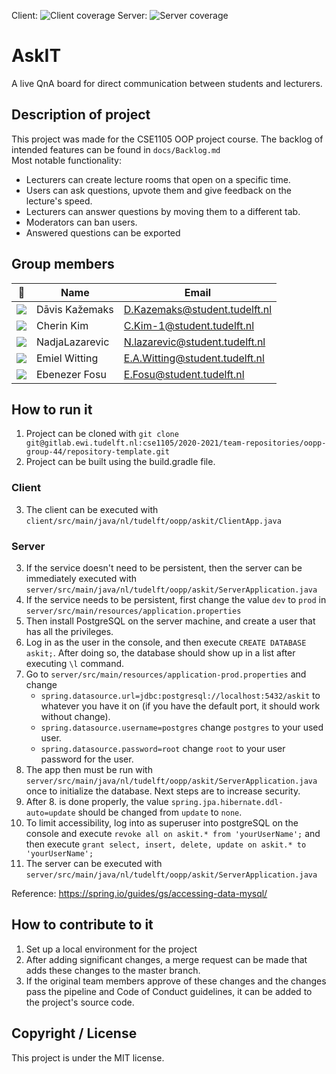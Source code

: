 Client: ![Client coverage](https://gitlab.ewi.tudelft.nl/cse1105/2020-2021/team-repositories/oopp-group-44/repository-template/badges/master/coverage.svg?job=client-test)
Server: ![Server coverage](https://gitlab.ewi.tudelft.nl/cse1105/2020-2021/team-repositories/oopp-group-44/repository-template/badges/master/coverage.svg?job=server-test)

# AskIT

A live QnA board for direct communication between students and lecturers.

## Description of project
This project was made for the CSE1105 OOP project course. The backlog of intended features can be found in `docs/Backlog.md` <br/> Most notable functionality:
- Lecturers can create lecture rooms that open on a specific time.
- Users can ask questions, upvote them and give feedback on the lecture's speed. 
- Lecturers can answer questions by moving them to a different tab.
- Moderators can ban users.
- Answered questions can be exported
## Group members

| 📸 | Name | Email |
|---|---|---|
| ![](https://eu.ui-avatars.com/api/?name=DK&length=4&size=50&color=DDD&background=777&font-size=0.325) | Dāvis Kažemaks | D.Kazemaks@student.tudelft.nl |
| ![](https://eu.ui-avatars.com/api/?name=C.K.&length=4&size=50&color=DDD&background=3e3769&font-size=0.35) | Cherin Kim | C.Kim-1@student.tudelft.nl |
| ![](https://eu.ui-avatars.com/api/?name=NL&length=4&size=50&color=DDD&background=777&font-size=0.325) | NadjaLazarevic | N.lazarevic@student.tudelft.nl |
| ![](https://eu.ui-avatars.com/api/?name=EW&length=4&size=50&color=DDD&background=855&font-size=0.35) | Emiel Witting | E.A.Witting@student.tudelft.nl |
| ![](https://eu.ui-avatars.com/api/?name=EF&length=4&size=50&color=DDD&background=0d7f5a&font-size=0.35) | Ebenezer Fosu | E.Fosu@student.tudelft.nl |

## How to run it
1. Project can be cloned with `git clone git@gitlab.ewi.tudelft.nl:cse1105/2020-2021/team-repositories/oopp-group-44/repository-template.git`
2. Project can be built using the build.gradle file.
### Client
3. The client can be executed with `client/src/main/java/nl/tudelft/oopp/askit/ClientApp.java`
### Server
3. If the service doesn't need to be persistent, then the server can be immediately executed with `server/src/main/java/nl/tudelft/oopp/askit/ServerApplication.java`
4. If the service needs to be persistent, first change the value `dev` to `prod` in `server/src/main/resources/application.properties`
5. Then install PostgreSQL on the server machine, and create a user that has all the privileges.
6. Log in as the user in the console, and then execute `CREATE DATABASE askit;`. After doing so, the database should show up in a list after executing `\l` command.
7. Go to `server/src/main/resources/application-prod.properties` and change
   - `spring.datasource.url=jdbc:postgresql://localhost:5432/askit` to whatever you have it on (if you have the default port, it should work without change).
   - `spring.datasource.username=postgres` change `postgres` to your used user.
   - `spring.datasource.password=root` change `root` to your user password for the user.
8. The app then must be run with `server/src/main/java/nl/tudelft/oopp/askit/ServerApplication.java` once to initialize the database. Next steps are to increase security.
9. After 8. is done properly, the value `spring.jpa.hibernate.ddl-auto=update` should be changed from `update` to `none`.
10. To limit accessibility, log into as superuser into postgreSQL on the console and execute  `revoke all on askit.* from 'yourUserName';` and then execute `grant select, insert, delete, update on askit.* to 'yourUserName';`
11. The server can be executed with `server/src/main/java/nl/tudelft/oopp/askit/ServerApplication.java`

Reference: https://spring.io/guides/gs/accessing-data-mysql/

## How to contribute to it
1. Set up a local environment for the project
2. After adding significant changes, a merge request can be made that adds these changes to the master branch.
3. If the original team members approve of these changes and the changes pass the pipeline and Code of Conduct guidelines, it can be added to the project's source code.

## Copyright / License 
This project is under the MIT license.
